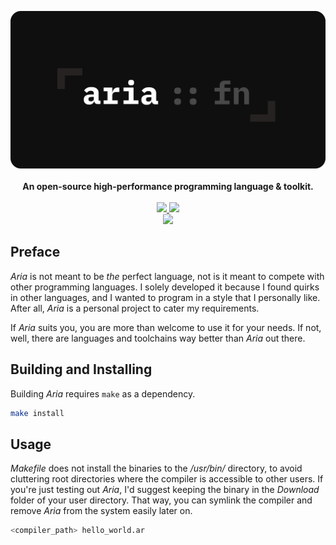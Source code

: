 <p align="center">
    <img src="docs/assets/aria-banner-dark-white-optimized.png?raw=true" alt="aria-banner-dark-white-optimized.png">
    <br/>
    <br/>
    <b>An open-source high-performance programming language & toolkit.</b>
    <br/>
    <br/>
    <a href="https://github.com/huzaifash/aria/actions">
        <img src="https://github.com/huzaifash/aria/workflows/build/badge.svg">
    </a>
    <a href="https://github.com/huzaifash/aria/blob/master/LICENSE">
        <img src="https://img.shields.io/github/license/huzaifash/aria">
    </a>
    <br/>
    <a href="https://github.com/huzaifash/aria.git">
        <img src="https://img.shields.io/github/languages/code-size/huzaifash/aria">
    </a>
</p>

## Preface
_Aria_ is not meant to be _the_ perfect language, not is it meant
to compete with other programming languages. I solely developed it because I
found quirks in other languages, and I wanted to program in a style that
I personally like. After all, _Aria_ is a personal project to cater my
requirements.

If _Aria_ suits you, you are more than welcome to use it for your needs. If
not, well, there are languages and toolchains way better than _Aria_ out
there.

## Building and Installing
Building _Aria_ requires `make` as a dependency.
```sh
make install
```

## Usage
_Makefile_ does not install the binaries to the _/usr/bin/_ directory, to
avoid cluttering root directories where the compiler is accessible to
other users. If you're just testing out _Aria_, I'd suggest keeping the binary
in the _Download_ folder of your user directory. That way, you can symlink
the compiler and remove _Aria_ from the system easily later on.
```sh
<compiler_path> hello_world.ar
```

